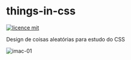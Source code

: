 # things-in-css

[![licence mit](https://img.shields.io/badge/licence-MIT-blue.svg)](https://github.com/allysonjeronimo/game-engine-js/blob/master/LICENSE)

Design de coisas aleatórias para estudo do CSS

![imac-01](https://user-images.githubusercontent.com/32485354/76112972-03c8b200-5fc2-11ea-9012-2cbedf337a0b.png)


